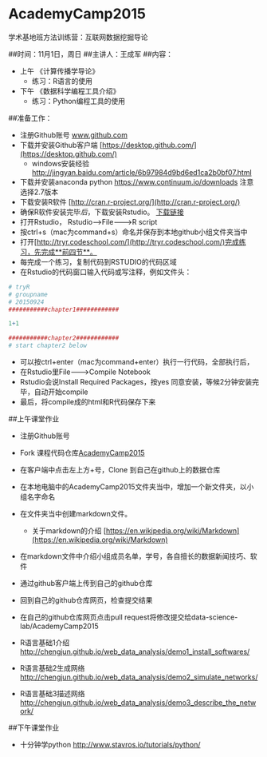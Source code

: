 # AcademyCamp2015
学术基地班方法训练营：互联网数据挖掘导论


##时间：11月1日，周日
##主讲人：王成军
##内容：
- 上午 《计算传播学导论》
  - 练习：R语言的使用
- 下午 《数据科学编程工具介绍》
  - 练习：Python编程工具的使用

##准备工作：
- 注册Github账号 www.github.com
- 下载并安装Github客户端 [https://desktop.github.com/](https://desktop.github.com/)
  - windows安装经验 http://jingyan.baidu.com/article/6b97984d9bd6ed1ca2b0bf07.html
- 下载并安装anaconda python https://www.continuum.io/downloads 注意选择2.7版本
- 下载安装R软件 [http://cran.r-project.org/](http://cran.r-project.org/)
- 确保R软件安装完毕*后*，下载安装Rstudio。 [下载链接](https://www.rstudio.com/products/rstudio/download)
- 打开Rstudio， Rstudio-->File--->R script
- 按ctrl+s（mac为command+s）命名并保存到本地github小组文件夹当中
- 打开[http://tryr.codeschool.com/](http://tryr.codeschool.com/)完成练习，先完成**前四节**。
- 每完成一个练习，复制代码到RSTUDIO的代码区域
- 在Rstudio的代码窗口输入代码或写注释，例如文件头：

```R
# tryR
# groupname
# 20150924
###########chapter1############

1+1

###########chapter2############
# start chapter2 below

```
- 可以按ctrl+enter（mac为command+enter）执行一行代码，全部执行后，
- 在Rstudio里File--->Compile Notebook
- Rstudio会说Install Required Packages，按yes  同意安装，等候2分钟安装完毕，自动开始compile
- 最后，将compile成的html和R代码保存下来


##上午课堂作业

- 注册Github账号
- Fork 课程代码仓库[AcademyCamp2015](https://github.com/data-science-lab/AcademyCamp2015)
- 在客户端中点击左上方+号，Clone 到自己在github上的数据仓库
- 在本地电脑中的AcademyCamp2015文件夹当中，增加一个新文件夹，以小组名字命名
- 在文件夹当中创建markdown文件。
  - 关于markdown的介绍 [https://en.wikipedia.org/wiki/Markdown](https://en.wikipedia.org/wiki/Markdown)
- 在markdown文件中介绍小组成员名单，学号，各自擅长的数据新闻技巧、软件
- 通过github客户端上传到自己的github仓库
- 回到自己的github仓库网页，检查提交结果
- 在自己的github仓库网页点击pull request将修改提交给data-science-lab/AcademyCamp2015

- R语言基础1介绍 http://chengjun.github.io/web_data_analysis/demo1_install_softwares/
- R语言基础2生成网络 http://chengjun.github.io/web_data_analysis/demo2_simulate_networks/
- R语言基础3描述网络 http://chengjun.github.io/web_data_analysis/demo3_describe_the_network/


##下午课堂作业
- 十分钟学python http://www.stavros.io/tutorials/python/

